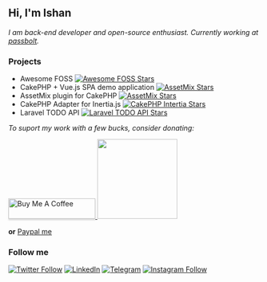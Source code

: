 ## Hi, I'm Ishan

*I am back-end developer and open-source enthusiast. Currently working at [passbolt](https://passbolt.com).*

### Projects

- Awesome FOSS [![Awesome FOSS Stars](https://img.shields.io/github/stars/ishanvyas22/awesome-open-source-systems?style=social)](https://github.com/ishanvyas22/awesome-open-source-systems)
- CakePHP + Vue.js SPA demo application [![AssetMix Stars](https://img.shields.io/github/stars/ishanvyas22/cakephpvue-spa?style=social)](https://github.com/ishanvyas22/cakephpvue-spa)
- AssetMix plugin for CakePHP [![AssetMix Stars](https://img.shields.io/github/stars/ishanvyas22/asset-mix?style=social)](https://github.com/ishanvyas22/asset-mix)
- CakePHP Adapter for Inertia.js [![CakePHP Intertia Stars](https://img.shields.io/github/stars/ishanvyas22/cakephp-inertiajs?style=social)](https://github.com/ishanvyas22/cakephp-inertiajs)
- Laravel TODO API [![Laravel TODO API Stars](https://img.shields.io/github/stars/ishanvyas22/laravel-todo-list-api?style=social)](https://github.com/ishanvyas22/laravel-todo-list-api)

*To suport my work with a few bucks, consider donating:*

<a href="https://www.buymeacoffee.com/ishanvyas" target="_blank">
    <img src="https://www.buymeacoffee.com/assets/img/custom_images/purple_img.png" alt="Buy Me A Coffee" style="height: 41px !important;width: 174px !important;box-shadow: 0px 3px 2px 0px rgba(190, 190, 190, 0.5) !important;-webkit-box-shadow: 0px 3px 2px 0px rgba(190, 190, 190, 0.5) !important;" >
</a>

<a href="https://www.patreon.com/ishanvyas">
    <img src="https://c5.patreon.com/external/logo/become_a_patron_button@2x.png" width="160">
</a>

**or** [Paypal me](https://paypal.me/IshanVyas?locale.x=en_GB)

### Follow me

[![Twitter Follow](https://img.shields.io/badge/Twitter-%231DA1F2.svg?style=for-the-badge&logo=Twitter&logoColor=white)](https://twitter.com/Ishanvyas22)
[![LinkedIn](https://img.shields.io/badge/linkedin-%230077B5.svg?style=for-the-badge&logo=linkedin&logoColor=white)](https://www.linkedin.com/in/ishan-vyas-314111112)
[![Telegram](https://img.shields.io/badge/Telegram-2CA5E0?style=for-the-badge&logo=telegram&logoColor=white)](https://t.me/ishancodes)
[![Instagram Follow](https://img.shields.io/badge/Instagram-%23E4405F.svg?style=for-the-badge&logo=Instagram&logoColor=white)](https://www.instagram.com/ishancodes)

<!--
**ishanvyas22/ishanvyas22** is a ✨ _special_ ✨ repository because its `README.md` (this file) appears on your GitHub profile.

Here are some ideas to get you started:

- 🔭 I’m currently working on ...
- 🌱 I’m currently learning ...
- 👯 I’m looking to collaborate on ...
- 🤔 I’m looking for help with ...
- 💬 Ask me about ...
- 📫 How to reach me: ...
- 😄 Pronouns: ...
- ⚡ Fun fact: ...
-->
